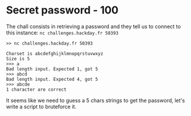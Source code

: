 # Secret password - 100

The chall consists in retrieving a password and they tell us to connect to this instance: `nc challenges.hackday.fr 50393`

```
>> nc challenges.hackday.fr 50393

Charset is abcdefghijklmnopqrstuvwxyz
Size is 5
>>> a
Bad length input. Expected 1, got 5
>>> abcd
Bad length input. Expected 4, got 5
>>> abcde
1 character are correct 
```
It seems like we need to guess a 5 chars strings to get the password, let's write a script to bruteforce it.

 ```py

```

